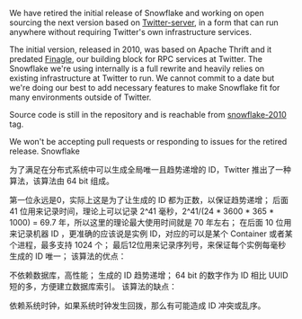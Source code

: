 

We have retired the initial release of Snowflake and working on open sourcing
the next version based on
[Twitter-server](https://twitter.github.io/twitter-server/), in a form that can
run anywhere without requiring Twitter's own infrastructure services.

The initial version, released in 2010, was based on Apache Thrift and it
predated [Finagle](https://twitter.github.io/finagle/), our building
block for RPC services at Twitter.  The Snowflake we're using internally is a
full rewrite and heavily relies on existing infrastructure at Twitter to run.
We cannot commit to a date but we're doing our best to add necessary features to
make Snowflake fit for many environments outside of Twitter.

Source code is still in the repository and is reachable from
[snowflake-2010](https://github.com/twitter/snowflake/releases/tag/snowflake-2010)
tag.

We won't be accepting pull requests or responding to issues for the retired
release.
Snowflake

为了满足在分布式系统中可以生成全局唯一且趋势递增的 ID，Twitter 推出了一种算法，该算法由 64 bit 组成。



第一位永远是0，实际上这是为了让生成的 ID 都为正数，以保证趋势递增；
后面 41 位用来记录时间，理论上可以记录 2^41 毫秒，2^41/(24 * 3600 * 365 * 1000) = 69.7 年，所以这里的理论最大使用时间就是 70 年左右；
在后面 10 位用来记录机器 ID ，更准确的应该说是实例 ID，对应的可以是某个 Container 或者某个进程，最多支持 1024 个；
最后12位用来记录序列号，来保证每个实例每毫秒生成的 ID 唯一；
该算法的优点：

不依赖数据库，高性能；
生成的 ID 趋势递增；
64 bit 的数字作为 ID 相比 UUID 短的多，方便建立数据库索引。
该算法的缺点：

依赖系统时钟，如果系统时钟发生回拨，那么有可能造成 ID 冲突或乱序。
